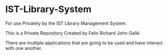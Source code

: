 # IST-Library-System
For use Privately by the IST Library Management System.

This is a Private Repository Created by Felix Richard John Gallé.

There are multiple applications that are going to be used and have interact with one another.

